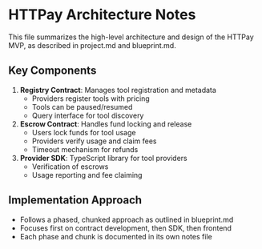 # HTTPay Architecture Notes

This file summarizes the high-level architecture and design of the HTTPay MVP, as described in project.md and blueprint.md.

## Key Components
1. **Registry Contract**: Manages tool registration and metadata
   - Providers register tools with pricing
   - Tools can be paused/resumed
   - Query interface for tool discovery
2. **Escrow Contract**: Handles fund locking and release
   - Users lock funds for tool usage
   - Providers verify usage and claim fees
   - Timeout mechanism for refunds
3. **Provider SDK**: TypeScript library for tool providers
   - Verification of escrows
   - Usage reporting and fee claiming

## Implementation Approach
- Follows a phased, chunked approach as outlined in blueprint.md
- Focuses first on contract development, then SDK, then frontend
- Each phase and chunk is documented in its own notes file
